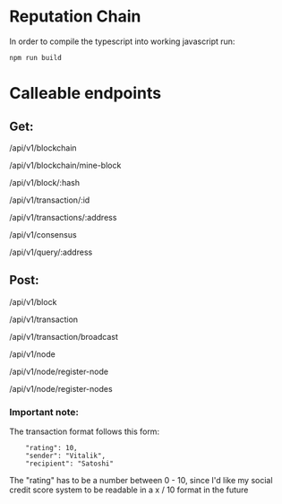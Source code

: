 # Reputation Chain
In order to compile the typescript into working javascript run:
```
npm run build
```

# Calleable endpoints

## Get:

/api/v1/blockchain

/api/v1/blockchain/mine-block

/api/v1/block/:hash

/api/v1/transaction/:id

/api/v1/transactions/:address

/api/v1/consensus

/api/v1/query/:address

## Post:

/api/v1/block

/api/v1/transaction

/api/v1/transaction/broadcast

/api/v1/node

/api/v1/node/register-node

/api/v1/node/register-nodes

### Important note:

The transaction format follows this form: 

```
    "rating": 10,
    "sender": "Vitalik",
    "recipient": "Satoshi"
```

The "rating" has to be a number between 0 - 10, since I'd like my social credit score system to be readable in a x / 10 format in the future